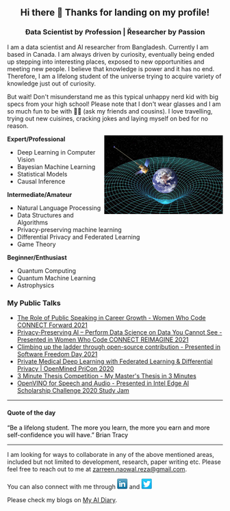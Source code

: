 <h2 align="center">
Hi there 🙂 Thanks for landing on my profile!
</h2>

<h3 align="center">
Đata Scientist by ᑭrofession | Řesearcher by ᑭassion
</h3>
<p align="justified">
  I am a data scientist and AI researcher from Bangladesh. Currently I am based in Canada. I am always driven by curiosity, eventually being ended up stepping into interesting places, exposed to new opportunities and meeting new people. I believe that knowledge is power and it has no end. Therefore, I am a lifelong student of the universe trying to acquire variety of knowledge just out of curiosity. 
  
 But wait! Don't misunderstand me as this typical unhappy nerd kid with big specs from your high school! Please note that I don't wear glasses and I am so much fun to be with 🦹🏻 (ask my friends and cousins). I love travelling, trying out new cuisines, cracking jokes and laying myself on bed for no reason.
  </p>

<img align="right" width="55%" src="https://github.com/znreza/znreza/blob/master/social/general-relativity.jpg" />

**Expert/Professional**
 
  - Deep Learning in Computer Vision
  - Bayesian Machine Learning
  - Statistical Models
  - Causal Inference


**Intermediate/Amateur**
 
  - Natural Language Processing
  - Data Structures and Algorithms
  - Privacy-preserving machine learning
  - Differential Privacy and Federated Learning
  - Game Theory</li>

**Beginner/Enthusiast**

  - Quantum Computing
  - Quantum Machine Learning
  - Astrophysics

<h3>
My Public Talks
</h3>

  - [The Role of Public Speaking in Career Growth - Women Who Code CONNECT Forward 2021](https://youtu.be/NaxYAFmJg2U)
  - [Privacy-Preserving AI – Perform Data Science on Data You Cannot See - Presented in Women Who Code CONNECT REIMAGINE 2021](https://youtu.be/hsloD5AKYCs)
  - [Climbing up the ladder through open-source contribution - Presented in Software Freedom Day 2021](https://youtu.be/zOuT6WU02_4)
  - [Private Medical Deep Learning with Federated Learning & Differential Privacy | OpenMined PriCon 2020](https://youtu.be/RvK1ZUkeS3A)
  - [3 Minute Thesis Competition - My Master's Thesis in 3 Minutes](https://youtu.be/aJsnNZ27yG0)
  - [OpenVINO for Speech and Audio - Presented in Intel Edge AI Scholarship Challenge 2020 Study Jam](https://youtu.be/GUg9BiQSeyw)
  

<hr/>


<h4 align="left"> Quote of the day </h4>
<p style="color:black">“Be a lifelong student. The more you learn, the more you earn and more self-confidence you will have.” Brian Tracy</p>

<hr/>

I am looking for ways to collaborate in any of the above mentioned areas, included but not limited to development, research, paper writing etc. Please feel free to reach out to me at zarreen.naowal.reza@gmail.com. 

You can also connect with me through <a href="https://www.linkedin.com/in/zarreennreza/" target="_blank"><img src="https://github.com/znreza/znreza/blob/master/social/linkedin.png" /></a> and <a href="https://twitter.com/zarreennreza/" target="_blank"><img src="https://github.com/znreza/znreza/blob/master/social/twitter.png" /></a>

Please check my blogs on [My AI Diary](https://ai-diary-by-znreza.com/).
